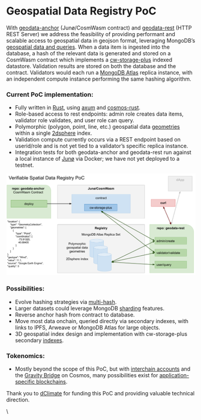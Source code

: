 # Geospatial Data Registry PoC

With [geodata-anchor](https://github.com/dclimate/geodata-anchor) (Junø/CosmWasm contract) and [geodata-rest](https://github.com/dclimate/geodata-rest) (HTTP REST Server) we address the feasibility of providing performant and scalable access to geospatial data in geojson format, leveraging MongoDB’s [geospatial data and queries](https://docs.mongodb.com/manual/geospatial-queries/#geospatial-queries). When a data item is ingested into the database, a hash of the relevant data is generated and stored on a CosmWasm contract which implements a [cw-storage-plus](https://crates.io/crates/cw-storage-plus) indexed datastore. Validation results are stored on both the database and the contract. Validators would each run a [MongoDB Atlas](https://www.mongodb.com/basics/mongodb-atlas-tutorial) replica instance, with an independent compute instance performing the same hashing algorithm.

### Current PoC implementation: <a href="#current-poc-implementation" id="current-poc-implementation"></a>

* Fully written in [Rust](https://www.rust-lang.org/), using [axum](https://github.com/tokio-rs/axum) and [cosmos-rust](https://github.com/cosmos/cosmos-rust).
* Role-based access to rest endpoints: admin role creates data items, validator role validates, and user role can query.
* Polymorphic (polygon, point, line, etc.) geospatial data [geometries](https://docs.mongodb.com/manual/reference/geojson/#geometrycollection) within a single [2dsphere](https://www.mongodb.com/docs/manual/core/2dsphere/) index.
* Validation compute currently occurs via a REST endpoint based on userid/role and is not yet tied to a validator’s specific replica instance.
* Integration tests for both geodata-anchor and geodata-rest run against a local instance of [Junø](https://docs.junonetwork.io/juno/readme) via Docker; we have not yet deployed to a testnet.

![Verifiable Spatial Data Registry PoC](.gitbook/assets/PoC.png)

### Possibilities:

* Evolve hashing strategies via [multi-hash](https://github.com/multiformats/rust-multihash).
* Larger datasets could leverage MongoDB [sharding](https://www.mongodb.com/docs/manual/sharding/) features.
* Reverse anchor hash from contract to database.
* Move most data onchain, queried directly via secondary indexes, with links to IPFS, Arweave or MongoDB Atlas for large objects.
* 3D geospatial index design and implementation with cw-storage-plus secondary [indexes](https://docs.cosmwasm.com/tutorials/storage/indexes).

### Tokenomics: <a href="#tokenomics" id="tokenomics"></a>

* Mostly beyond the scope of this PoC, but with [interchain accounts](https://blog.cosmos.network/interchain-accounts-take-cosmos-interoperability-to-the-next-level-39c9a8aad4ad) and the [Gravity Bridge](https://blog.cosmos.network/gravity-is-an-essential-force-of-the-cosmos-aligning-all-planets-in-orbits-in-the-composable-b1ca17de18cc) on Cosmos, many possibilities exist for [application-specific blockchains](https://medium.com/cosmwasm/cosmwasm-for-ctos-f1ffa19cccb8).

Thank you to [dClimate](https://www.dclimate.net/) for funding this PoC and providing valuable technical direction.

\
